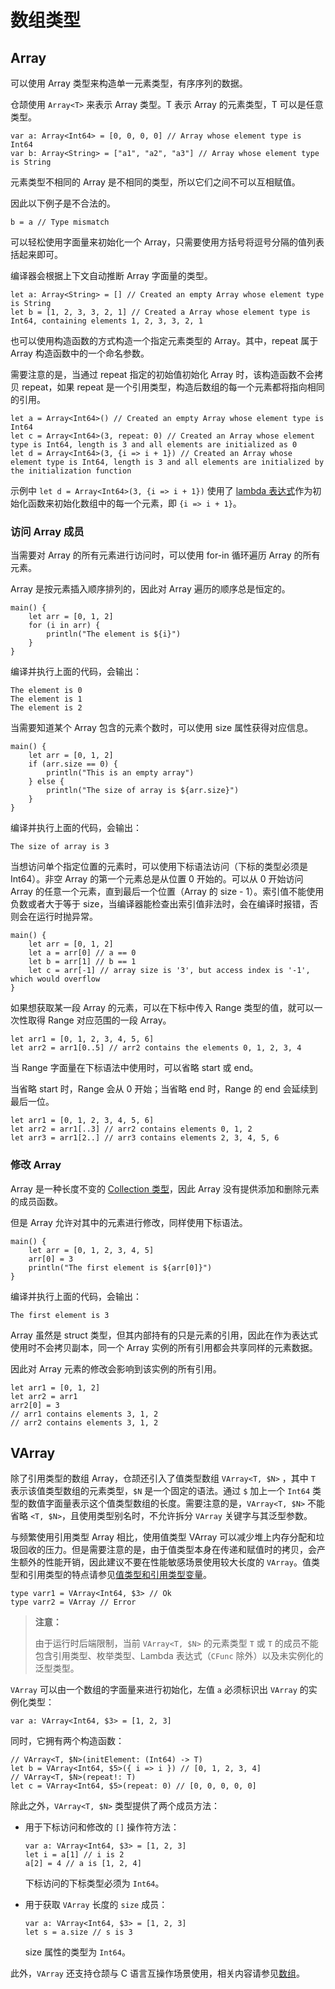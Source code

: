 # 数组类型

## Array

可以使用 Array 类型来构造单一元素类型，有序序列的数据。

仓颉使用 `Array<T>` 来表示 Array 类型。T 表示 Array 的元素类型，T 可以是任意类型。

<!-- compile.error -array_example -->

```cangjie
var a: Array<Int64> = [0, 0, 0, 0] // Array whose element type is Int64
var b: Array<String> = ["a1", "a2", "a3"] // Array whose element type is String
```

元素类型不相同的 Array 是不相同的类型，所以它们之间不可以互相赋值。

因此以下例子是不合法的。

<!-- compile.error -array_example -->

```cangjie
b = a // Type mismatch
```

可以轻松使用字面量来初始化一个 Array，只需要使用方括号将逗号分隔的值列表括起来即可。

编译器会根据上下文自动推断 Array 字面量的类型。

<!-- compile -->

```cangjie
let a: Array<String> = [] // Created an empty Array whose element type is String
let b = [1, 2, 3, 3, 2, 1] // Created a Array whose element type is Int64, containing elements 1, 2, 3, 3, 2, 1
```

也可以使用构造函数的方式构造一个指定元素类型的 Array。其中，repeat 属于 Array 构造函数中的一个命名参数。

需要注意的是，当通过 repeat 指定的初始值初始化 Array 时，该构造函数不会拷贝 repeat，如果 repeat 是一个引用类型，构造后数组的每一个元素都将指向相同的引用。

<!-- compile -->

```cangjie
let a = Array<Int64>() // Created an empty Array whose element type is Int64
let c = Array<Int64>(3, repeat: 0) // Created an Array whose element type is Int64, length is 3 and all elements are initialized as 0
let d = Array<Int64>(3, {i => i + 1}) // Created an Array whose element type is Int64, length is 3 and all elements are initialized by the initialization function
```

示例中 `let d = Array<Int64>(3, {i => i + 1})` 使用了 [lambda 表达式](../function/lambda.md)作为初始化函数来初始化数组中的每一个元素，即 `{i => i + 1}`。

### 访问 Array 成员

当需要对 Array 的所有元素进行访问时，可以使用 for-in 循环遍历 Array 的所有元素。

Array 是按元素插入顺序排列的，因此对 Array 遍历的顺序总是恒定的。

<!-- verify -->

```cangjie
main() {
    let arr = [0, 1, 2]
    for (i in arr) {
        println("The element is ${i}")
    }
}
```

编译并执行上面的代码，会输出：

```text
The element is 0
The element is 1
The element is 2
```

当需要知道某个 Array 包含的元素个数时，可以使用 size 属性获得对应信息。

<!-- verify -->

```cangjie
main() {
    let arr = [0, 1, 2]
    if (arr.size == 0) {
        println("This is an empty array")
    } else {
        println("The size of array is ${arr.size}")
    }
}
```

编译并执行上面的代码，会输出：

```text
The size of array is 3
```

当想访问单个指定位置的元素时，可以使用下标语法访问（下标的类型必须是 Int64）。非空 Array 的第一个元素总是从位置 0 开始的。可以从 0 开始访问 Array 的任意一个元素，直到最后一个位置（Array 的 size - 1）。索引值不能使用负数或者大于等于 size，当编译器能检查出索引值非法时，会在编译时报错，否则会在运行时抛异常。

<!-- compile.error -->

```cangjie
main() {
    let arr = [0, 1, 2]
    let a = arr[0] // a == 0
    let b = arr[1] // b == 1
    let c = arr[-1] // array size is '3', but access index is '-1', which would overflow
}
```

如果想获取某一段 Array 的元素，可以在下标中传入 Range 类型的值，就可以一次性取得 Range 对应范围的一段 Array。

<!-- compile -->

```cangjie
let arr1 = [0, 1, 2, 3, 4, 5, 6]
let arr2 = arr1[0..5] // arr2 contains the elements 0, 1, 2, 3, 4
```

当 Range 字面量在下标语法中使用时，可以省略 start 或 end。

当省略 start 时，Range 会从 0 开始；当省略 end 时，Range 的 end 会延续到最后一位。

<!-- compile -->

```cangjie
let arr1 = [0, 1, 2, 3, 4, 5, 6]
let arr2 = arr1[..3] // arr2 contains elements 0, 1, 2
let arr3 = arr1[2..] // arr3 contains elements 2, 3, 4, 5, 6
```

### 修改 Array

Array 是一种长度不变的 [Collection 类型](../../source_zh_cn/collections/collection_overview.md)，因此 Array 没有提供添加和删除元素的成员函数。

但是 Array 允许对其中的元素进行修改，同样使用下标语法。

<!-- verify -->

```cangjie
main() {
    let arr = [0, 1, 2, 3, 4, 5]
    arr[0] = 3
    println("The first element is ${arr[0]}")
}
```

编译并执行上面的代码，会输出：

```text
The first element is 3
```

Array 虽然是 struct 类型，但其内部持有的只是元素的引用，因此在作为表达式使用时不会拷贝副本，同一个 Array 实例的所有引用都会共享同样的元素数据。

因此对 Array 元素的修改会影响到该实例的所有引用。

<!-- compile -->

```cangjie
let arr1 = [0, 1, 2]
let arr2 = arr1
arr2[0] = 3
// arr1 contains elements 3, 1, 2
// arr2 contains elements 3, 1, 2
```

## VArray

除了引用类型的数组 Array，仓颉还引入了值类型数组 `VArray<T, $N>` ，其中 `T` 表示该值类型数组的元素类型，`$N` 是一个固定的语法。通过 `$` 加上一个 `Int64` 类型的数值字面量表示这个值类型数组的长度。需要注意的是，`VArray<T, $N>` 不能省略 `<T, $N>`，且使用类型别名时，不允许拆分 `VArray` 关键字与其泛型参数。

与频繁使用引用类型 Array 相比，使用值类型 VArray 可以减少堆上内存分配和垃圾回收的压力。但是需要注意的是，由于值类型本身在传递和赋值时的拷贝，会产生额外的性能开销，因此建议不要在性能敏感场景使用较大长度的 `VArray`。值类型和引用类型的特点请参见[值类型和引用类型变量](../basic_programming_concepts/program_structure.md#值类型和引用类型变量)。
<!-- compile.error -->

```cangjie
type varr1 = VArray<Int64, $3> // Ok
type varr2 = VArray // Error
```

> **注意：**
>
> 由于运行时后端限制，当前 `VArray<T, $N>` 的元素类型 `T` 或 `T` 的成员不能包含引用类型、枚举类型、Lambda 表达式（`CFunc` 除外）以及未实例化的泛型类型。

`VArray` 可以由一个数组的字面量来进行初始化，左值 `a` 必须标识出 `VArray` 的实例化类型：

<!-- compile -->

```cangjie
var a: VArray<Int64, $3> = [1, 2, 3]
```

同时，它拥有两个构造函数：

<!-- compile -->

```cangjie
// VArray<T, $N>(initElement: (Int64) -> T)
let b = VArray<Int64, $5>({ i => i }) // [0, 1, 2, 3, 4]
// VArray<T, $N>(repeat!: T)
let c = VArray<Int64, $5>(repeat: 0) // [0, 0, 0, 0, 0]
```

除此之外，`VArray<T, $N>` 类型提供了两个成员方法：

- 用于下标访问和修改的 `[]` 操作符方法：

  <!-- compile -->

  ```cangjie
  var a: VArray<Int64, $3> = [1, 2, 3]
  let i = a[1] // i is 2
  a[2] = 4 // a is [1, 2, 4]
  ```

  下标访问的下标类型必须为 `Int64`。

- 用于获取 `VArray` 长度的 `size` 成员：

  <!-- compile -->

  ```cangjie
  var a: VArray<Int64, $3> = [1, 2, 3]
  let s = a.size // s is 3
  ```

  size 属性的类型为 `Int64`。

此外，`VArray` 还支持仓颉与 C 语言互操作场景使用，相关内容请参见[数组](../FFI/cangjie-c.md#数组)。
